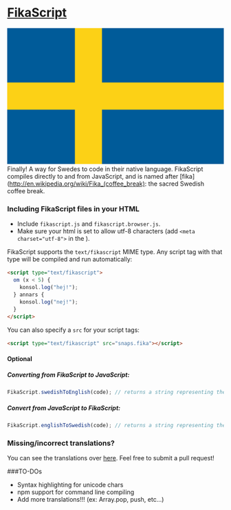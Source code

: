 [FikaScript](http://fikascript.se)
==========
![Swedish Flag](/assets/img/flag.png)  
Finally! A way for Swedes to code in their native language. FikaScript compiles directly to and from JavaScript, and is named after [fika](http://en.wikipedia.org/wiki/Fika_(coffee_break): the sacred Swedish coffee break.

### Including FikaScript files in your HTML

- Include `fikascript.js` and `fikascript.browser.js`.
- Make sure your html is set to allow utf-8 characters (add `<meta charset="utf-8">` in the <head>).

FikaScript supports the `text/fikascript` MIME type. Any script tag with that type will be compiled and run automatically:
```html
<script type="text/fikascript">
  om (x < 5) {
    konsol.log("hej!");
  } annars {
    konsol.log("nej!");
  }
</script>
```

You can also specify a `src` for your script tags: 
```html
<script type="text/fikascript" src="snaps.fika"></script>
```

#### Optional

##### Converting from FikaScript to JavaScript:

```javascript
FikaScript.swedishToEnglish(code); // returns a string representing the translated code
```

##### Convert from JavaScript to FikaScript:

```javascript
FikaScript.englishToSwedish(code); // returns a string representing the translated code
```

### Missing/incorrect translations?
You can see the translations over [here](https://github.com/pushmatrix/fikascript/blob/gh-pages/dist/fikascript.js#L4). Feel free to submit a pull request!

###TO-DOs
- Syntax highlighting for unicode chars
- npm support for command line compiling
- Add more translations!!! (ex: Array.pop, push, etc...)